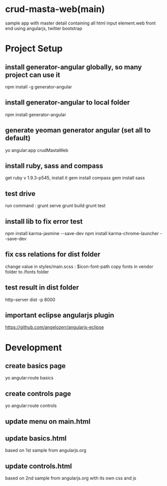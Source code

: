 crud-masta-web(main)
==============

sample app with master detail containing all html input element.web front end using angularjs, twitter bootstrap 

# Project Setup
## install generator-angular globally, so many project can use it
npm install -g generator-angular

## install generator-angular to local folder
npm install generator-angular

## generate yeoman generator angular (set all to default)
yo angular:app crudMastaWeb

## install ruby, sass and compass
get ruby v 1.9.3-p545, install it
gem install compass
gem install sass

## test drive
run command :
grunt serve
grunt build
grunt test

## install lib to fix error test
npm install karma-jasmine --save-dev
npm install karma-chrome-launcher --save-dev

## fix css relations for dist folder
change value in styles/main.scss : $icon-font-path
copy fonts in vendor folder to /fonts folder

## test result in dist folder
http-server dist -p 8000

## important eclipse angularjs plugin
https://github.com/angelozerr/angularjs-eclipse

# Development
## create basics page
yo angular:route basics

## create controls page
yo angular:route controls

## update menu on main.html

## update basics.html
based on 1st sample from angularjs.org

## update controls.html
based on 2nd sample from angularjs.org
with its own css and js
